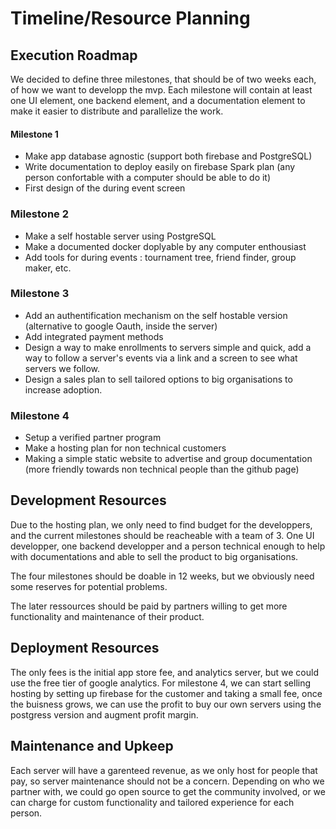 # Timeline/Resource Planning

## Execution Roadmap
We decided to define three milestones, that should be of two weeks each, of how we want to developp the mvp.
Each milestone will contain at least one UI element, one backend element, and a documentation element to make it easier to distribute and parallelize the work.

#### Milestone 1
- Make app database agnostic (support both firebase and PostgreSQL)
- Write documentation to deploy easily on firebase Spark plan (any person confortable with a computer should be able to do it)
- First design of the during event screen
  
### Milestone 2
- Make a self hostable server using PostgreSQL
- Make a documented docker doplyable by any computer enthousiast
- Add tools for during events : tournament tree, friend finder, group maker, etc.
  
### Milestone 3
- Add an authentification mechanism on the self hostable version (alternative to google Oauth, inside the server)
- Add integrated payment methods
- Design a way to make enrollments to servers simple and quick, add a way to follow a server's events via a link and a screen to see what servers we follow.
- Design a sales plan to sell tailored options to big organisations to increase adoption.
### Milestone 4
- Setup a verified partner program
- Make a hosting plan for non technical customers
- Making a simple static website to advertise and group documentation (more friendly towards non technical people than the github page)

## Development Resources

Due to the hosting plan, we only need to find budget for the developpers, and the current milestones should be reacheable with a team of 3. One UI developper, one backend developper and a person technical enough to help with documentations and able to sell the product to big organisations.

The four milestones should be doable in 12 weeks, but we obviously need some reserves for potential problems.

The later ressources should be paid by partners willing to get more functionality and maintenance of their product.

## Deployment Resources

The only fees is the initial app store fee, and analytics server, but we could use the free tier of google analytics.
For milestone 4, we can start selling hosting by setting up firebase for the customer and taking a small fee, once the buisness grows, we can use the profit to buy our own servers using the postgress version and augment profit margin.

## Maintenance and Upkeep

Each server will have a garenteed revenue, as we only host for people that pay, so server maintenance should not be a concern. Depending on who we partner with, we could go open source to get the community involved, or we can charge for custom functionality and tailored experience for each person.
